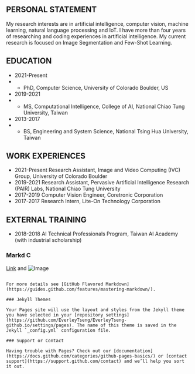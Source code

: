 ## PERSONAL STATEMENT

My research interests are in artificial intelligence, computer vision, machine learning, natural language processing and IoT. I have more than four years of researching and coding experiences in artificial intelligence. My current research is focused on Image Segmentation and Few-Shot Learning.

## EDUCATION

- 2021-Present
- - PhD, Computer Science, University of Colorado Boulder, US
- 2019-2021
- - MS, Computational Intelligence, College of AI, National Chiao Tung University, Taiwan
- 2013-2017
- - BS, Engineering and System Science, National Tsing Hua University, Taiwan

## WORK EXPERIENCES

- 2021-Present    Research Assistant, Image and Video Computing (IVC) Group, University of Colorado Boulder
- 2019-2021       Research Assistant, Pervasive Artificial Intelligence Research (PAIR) Labs, National Chiao Tung University
- 2017-2019       Computer Vision Engineer, Coretronic Corporation
- 2017-2017       Research Intern, Lite-On Technology Corporation

## EXTERNAL TRAINING

- 2018-2018       AI Technical Professionals Program, Taiwan AI Academy (with industrial scholarship)

### Markd C

[Link](url) and ![Image](src)
```

For more details see [GitHub Flavored Markdown](https://guides.github.com/features/mastering-markdown/).

### Jekyll Themes

Your Pages site will use the layout and styles from the Jekyll theme you have selected in your [repository settings](https://github.com/EverleyTseng/EverleyTseng-github.io/settings/pages). The name of this theme is saved in the Jekyll `_config.yml` configuration file.

### Support or Contact

Having trouble with Pages? Check out our [documentation](https://docs.github.com/categories/github-pages-basics/) or [contact support](https://support.github.com/contact) and we’ll help you sort it out.
